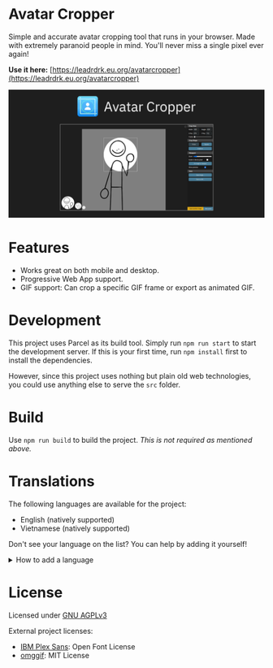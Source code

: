# Avatar Cropper
Simple and accurate avatar cropping tool that runs in your browser. Made with extremely paranoid people in mind. You'll never miss a single pixel ever again!

**Use it here:** [https://leadrdrk.eu.org/avatarcropper](https://leadrdrk.eu.org/avatarcropper)

![worthless promotional image](assets/ac_card.png)

# Features
- Works great on both mobile and desktop.
- Progressive Web App support.
- GIF support: Can crop a specific GIF frame or export as animated GIF.

# Development
This project uses Parcel as its build tool. Simply run `npm run start` to start the development server. If this is your first time, run `npm install` first to install the dependencies.

However, since this project uses nothing but plain old web technologies, you could use anything else to serve the `src` folder.

# Build
Use `npm run build` to build the project. *This is not required as mentioned above.*

# Translations
The following languages are available for the project:
- English (natively supported)
- Vietnamese (natively supported)

Don't see your language on the list? You can help by adding it yourself!
<details>
    <summary>How to add a language</summary>
    
    - Before continuing, check the i18n folder first to see if your language is already being worked on.
    - If a translation does not exist for your language yet:
        1. Fork the repo.
        2. Create a new branch for your translation.
        3. Go to the `i18n` folder.
        4. Copy the `vi-vn.json` file and rename it accordingly.
            - The name must be a ISO 639-1 code with country (if needed)
            - e.g. `en-us` is for English (United States)
        5. Translate all the strings in your newly created file.
        6. Add your language to `langs.json`
        7. Add your language to the README, in the Translations section.
            - Format: `- Language (added by [@username](https://github.com/username))`
        8. Create a pull request.
    - If you didn't understand a single thing above: Create a new issue with your translation file and I'll do it for you!
    - You should also update your translation whenever new strings are added.
        - Occasionally check the `vi-vn.json` file for changes if possible.
</details>

# License
Licensed under [GNU AGPLv3](LICENSE)

External project licenses:
- [IBM Plex Sans](https://github.com/IBM/plex): Open Font License
- [omggif](https://github.com/deanm/omggif): MIT License